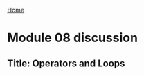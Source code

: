 [Home](https://pmargellos.github.io/reading-notes)

# Module 08 discussion

## Title: Operators and Loops